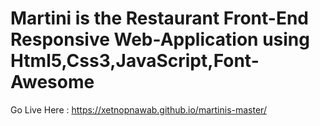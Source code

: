 # Martini is the Restaurant Front-End Responsive Web-Application using Html5,Css3,JavaScript,Font-Awesome

Go Live Here :  https://xetnopnawab.github.io/martinis-master/
